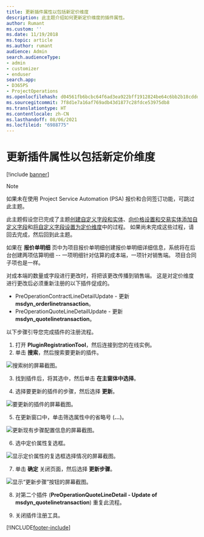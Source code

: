 ```yaml
---
title: 更新插件属性以包括新定价维度
description: 此主题介绍如何更新定价维度的插件属性。
author: Rumant
ms.custom: ''
ms.date: 11/19/2018
ms.topic: article
ms.author: rumant
audience: Admin
search.audienceType:
- admin
- customizer
- enduser
search.app:
- D365PS
- ProjectOperations
ms.openlocfilehash: d04561fb6bcbc64f6ad3ea922bff1912824be64c6bb2b18cddd95e9b1b5c7850
ms.sourcegitcommit: 7f8d1e7a16af769adb43d1877c28fdce53975db8
ms.translationtype: HT
ms.contentlocale: zh-CN
ms.lasthandoff: 08/06/2021
ms.locfileid: "6988775"
---
```

# <a name="update-plug-in-attributes-to-include-new-pricing-dimensions"></a>更新插件属性以包括新定价维度

[!include [banner](../includes/psa-now-project-operations.md)]

> [!NOTE]
> 如果未在使用 Project Service Automation (PSA) 报价和合同签订功能，可跳过此主题。

此主题假设您已完成了主题[创建自定义字段和实体](create-custom-fields-entities.md)、[向价格设置和交易实体添加自定义字段](field-references.md)和[将自定义字段设置为定价维度](set-up-pricing-dimensions.md)中的过程。 如果尚未完成这些过程，请回去完成，然后回到此主题。

如果在 **报价单明细** 页中为项目报价单明细创建报价单明细详细信息，系统将在后台创建两项估算明细 -- 一项明细针对估算的成本端，一项针对销售端。 项目合同子项也是一样。

对成本端的数量或字段进行更改时，将把该更改传播到销售端。 这是对定价维度进行更改后必须重新注册的以下插件促成的。

- PreOperationContractLineDetailUpdate - 更新 **msdyn_orderlinetransaction**。
- PreOperationQuoteLineDetailUpdate - 更新 **msdyn_quotelinetransaction**。

以下步骤引导您完成插件的注册流程。

1. 打开 **PluginRegistrationTool**，然后连接到您的在线实例。
2. 单击 **搜索**，然后搜索要更新的插件。

 ![搜索树的屏幕截图。](media/PRT-1.png)

3. 找到插件后，将其选中，然后单击 **在主窗体中选择**。

4. 选择要更新的插件的步骤，然后选择 **更新**。

 ![要更新的插件的屏幕截图。](media/PRT-2.png)
 
5. 在更新窗口中，单击筛选属性中的省略号 (**...**)。

 ![更新现有步骤配置信息的屏幕截图。](media/PRT-3.png)
 
6. 选中定价属性复选框。

 ![显示定价属性的复选框选择情况的屏幕截图。](media/PRT-4.png)

7. 单击 **确定** 关闭页面，然后选择 **更新步骤**。

 ![显示“更新步骤”按钮的屏幕截图。](media/PRT-5.png)
 
8. 对第二个插件 (**PreOperationQuoteLineDetail - Update of msdyn_quotelinetransaction**) 重复此流程。

9. 关闭插件注册工具。



[!INCLUDE[footer-include](../includes/footer-banner.md)]